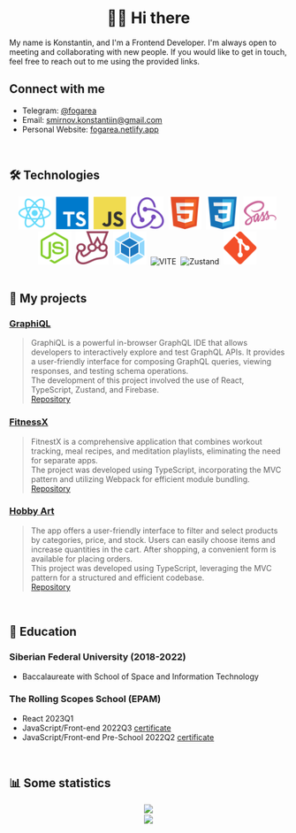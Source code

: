 <div align="center">
  
# 👋🏻 Hi there 
  
</div>

<div align="left">
  
My name is Konstantin, and I'm a Frontend Developer. I'm always open to meeting and collaborating with new people.
If you would like to get in touch, feel free to reach out to me using the provided links.
  
</div>

## Connect with me
- Telegram: [@fogarea](https://t.me/fogarea)
- Email: smirnov.konstantiin@gmail.com
- Personal Website: [fogarea.netlify.app](https://fogarea.netlify.app/)

<br>

## 🛠️ Technologies
<div align="center">
  <img src="https://raw.githubusercontent.com/devicons/devicon/1119b9f84c0290e0f0b38982099a2bd027a48bf1/icons/react/react-original.svg" title="React" alt="React" width="60" height="60"/>&nbsp;
  <img src="https://raw.githubusercontent.com/devicons/devicon/1119b9f84c0290e0f0b38982099a2bd027a48bf1/icons/typescript/typescript-original.svg" title="TypeScript" alt="TypeScript" width="60" height="60"/>&nbsp;
  <img src="https://raw.githubusercontent.com/devicons/devicon/1119b9f84c0290e0f0b38982099a2bd027a48bf1/icons/javascript/javascript-original.svg" title="JavaScript" alt="JavaScript" width="60" height="60"/>&nbsp;
  <img src="https://raw.githubusercontent.com/devicons/devicon/1119b9f84c0290e0f0b38982099a2bd027a48bf1/icons/redux/redux-original.svg" title="Redux" alt="Redux" width="60" height="60"/>&nbsp;
  <img src="https://raw.githubusercontent.com/devicons/devicon/1119b9f84c0290e0f0b38982099a2bd027a48bf1/icons/html5/html5-original.svg" title="HTML5" alt="HTML" width="60" height="60"/>&nbsp;
  <img src="https://raw.githubusercontent.com/devicons/devicon/1119b9f84c0290e0f0b38982099a2bd027a48bf1/icons/css3/css3-original.svg" title="CSS3" alt="CSS" width="60" height="60"/>&nbsp;
  <img src="https://raw.githubusercontent.com/devicons/devicon/1119b9f84c0290e0f0b38982099a2bd027a48bf1/icons/sass/sass-original.svg" title="SASS" alt="SASS" width="60" height="60"/>&nbsp;
  <img src="https://raw.githubusercontent.com/devicons/devicon/1119b9f84c0290e0f0b38982099a2bd027a48bf1/icons/nodejs/nodejs-original.svg" title="NODE" alt="NODE" width="60" height="60"/>&nbsp;
  <img src="https://raw.githubusercontent.com/devicons/devicon/1119b9f84c0290e0f0b38982099a2bd027a48bf1/icons/jest/jest-plain.svg" title="JEST" alt="JEST" width="60" height="60"/>&nbsp;
  <img src="https://raw.githubusercontent.com/devicons/devicon/1119b9f84c0290e0f0b38982099a2bd027a48bf1/icons/webpack/webpack-original.svg" title="WEBPACK" alt="WEBPACK" width="60" height="60"/>&nbsp;
  <img src="https://vitejs.dev/logo.svg" alt="VITE" title="VITE width="60" height="60"/>&nbsp;
  <img src="https://github.com/fogarea/graphiql-app/assets/68968769/47ac2e5e-1f51-4b68-aeb0-12886c800b3e" title="Zustand" alt="Zustand" width="80" height="60"/>&nbsp; 
  <img src="https://raw.githubusercontent.com/devicons/devicon/1119b9f84c0290e0f0b38982099a2bd027a48bf1/icons/git/git-original.svg" title="GIT" alt="GIT" width="60" height="60"/>&nbsp;
</div>

<br>

## 📒 My projects
### [GraphiQL](https://graphi-ql-app.netlify.app/)<br>

  > GraphiQL is a powerful in-browser GraphQL IDE that allows developers to interactively explore and test GraphQL APIs. It provides a user-friendly interface for composing GraphQL queries, viewing responses, and testing schema operations. <br>
  > The development of this project involved the use of React, TypeScript, Zustand, and Firebase. <br>
  > [Repository](https://github.com/fogarea/graphiql-app)


### [FitnessX](https://fogarea.github.io/RS-clone/)<br>

  > FitnestX is a comprehensive application that combines workout tracking, meal recipes, and meditation playlists, eliminating the need for separate apps. <br>
  > The project was developed using TypeScript, incorporating the MVC pattern and utilizing Webpack for efficient module bundling. <br>
  > [Repository](https://github.com/fogarea/RS-clone)


### [Hobby Art](https://fogarea.github.io/online-shop/)<br>

  > The app offers a user-friendly interface to filter and select products by categories, price, and stock. Users can easily choose items and increase quantities in the cart. After shopping, a convenient form is available for placing orders. <br>
  > This project was developed using TypeScript, leveraging the MVC pattern for a structured and efficient codebase. <br>
  > [Repository](https://github.com/fogarea/online-shop)

<br>

## 🎒 Education
### Siberian Federal University (2018-2022)
  - Baccalaureate with School of Space and Information Technology

### The Rolling Scopes School (EPAM)
  - React 2023Q1
  - JavaScript/Front-end 2022Q3 [certificate](https://app.rs.school/certificate/d2bakb1g)
  - JavaScript/Front-end Pre-School 2022Q2 [certificate](https://app.rs.school/certificate/txu66z2z)

<br>

## 📊 Some statistics
<div align="center">
  <img src="https://www.codewars.com/users/fog_area/badges/large">
</div>
<div align="center">
  <img src="https://github-readme-stats.vercel.app/api?username=fogarea&show_icons=true&theme=city_lights">
</div>
